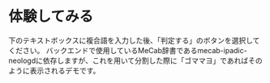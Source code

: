 # 体験してみる

下のテキストボックスに複合語を入力した後、「判定する」のボタンを選択してください。
バックエンドで使用しているMeCab辞書であるmecab-ipadic-neologdに依存しますが、これを用いて分割した際に「ゴママヨ」であればそのように表示されるデモです。

<GomamayoPlayground />